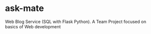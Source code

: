 # ask-mate
Web Blog Service (SQL with Flask Python). A Team Project focused on basics of Web development

